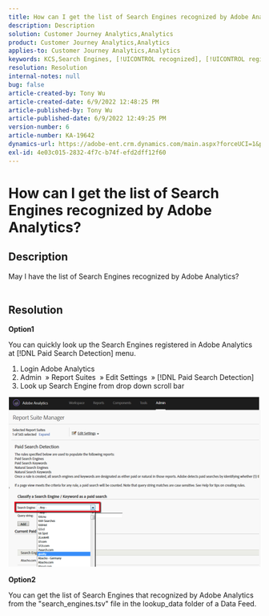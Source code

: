 ```yaml
---
title: How can I get the list of Search Engines recognized by Adobe Analytics?
description: Description
solution: Customer Journey Analytics,Analytics
product: Customer Journey Analytics,Analytics
applies-to: Customer Journey Analytics,Analytics
keywords: KCS,Search Engines, [!UICONTROL recognized], [!UICONTROL registered], [!UICONTROL list], Adobe Analytics
resolution: Resolution
internal-notes: null
bug: false
article-created-by: Tony Wu
article-created-date: 6/9/2022 12:48:25 PM
article-published-by: Tony Wu
article-published-date: 6/9/2022 12:49:25 PM
version-number: 6
article-number: KA-19642
dynamics-url: https://adobe-ent.crm.dynamics.com/main.aspx?forceUCI=1&pagetype=entityrecord&etn=knowledgearticle&id=6c2d5c72-f2e7-ec11-bb3c-000d3a3b1c99
exl-id: 4e03c015-2832-4f7c-b74f-efd2dff12f60
---
```

# How can I get the list of Search Engines recognized by Adobe Analytics?

## Description

May I have the list of Search Engines recognized by Adobe Analytics?
<br> 

## Resolution


<b>Option1</b>

You can quickly look up the Search Engines registered in Adobe Analytics at [!DNL Paid Search Detection] menu.

1. Login Adobe Analytics
2. Admin  » Report Suites  » Edit Settings  » [!DNL Paid Search Detection]
3. Look up Search Engine from drop down scroll bar


![](assets/d35acf7a-a0e7-ec11-bb3c-000d3a3bd25c.png)

<b>Option2</b>

You can get the list of Search Engines that recognized by Adobe Analytics from the "search_engines.tsv" file in the lookup_data folder of a Data Feed.
